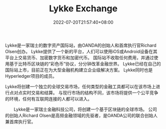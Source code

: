 ﻿---
weight: 
title: "Lykke Exchange"
description: "Lykke是一家瑞士的数字资产国际站，由OANDA的创始人和首席执行官Richard Olsen创办。 Lykke提供了一个新的平台，人们可以使用iOS或Android设备在其平台上交易货币、加密数字货币和..."
date: 2022-07-20T21:57:40+08:00
lastmod: 2022-07-20T16:45:40+08:00
draft: false
authors: ["seven"]
featuredImage: "lykke-exchange.webp"
link: "https://trade.lykke.com/"
tags: ["交易所","Lykke Exchange"]
categories: ["navigation"]
navigation: ["交易所"]
lightgallery: true
toc: true
pinned: false
recommend: false
recommend1: false
---
Lykke是一家瑞士的数字资产国际站，由OANDA的创始人和首席执行官Richard Olsen创办。
Lykke提供了一个新的平台，人们可以使用iOS或Android设备在其平台上交易货币、加密数字货币和加密代币。
国际站不收取任何费用，并通过使用基于比特币区块链的“彩色币”协议，分分钟改革金融世界。
Lykke已经在自己的国际站上市，目前正在为大型金融机构建立企业级解决方案。 Lykke同时也是Hyperledger项目的成员。

Lykke将创建一个独立的全球交易市场，任何类型的金融工具都可以在该市场上进行点对点实时交易和结算。 与现行市场的结构不同，该市场将提供一个公平竞争的环境，任何有互联网连接的人都可以进入。

　　Lykke是一家瑞士金融科技公司，将创建一个基于区块链的全球市场。 公司的创始人Richard Olsen是高频金融领域的先驱者，是OANDA公司的联合创始人兼首席执行官。